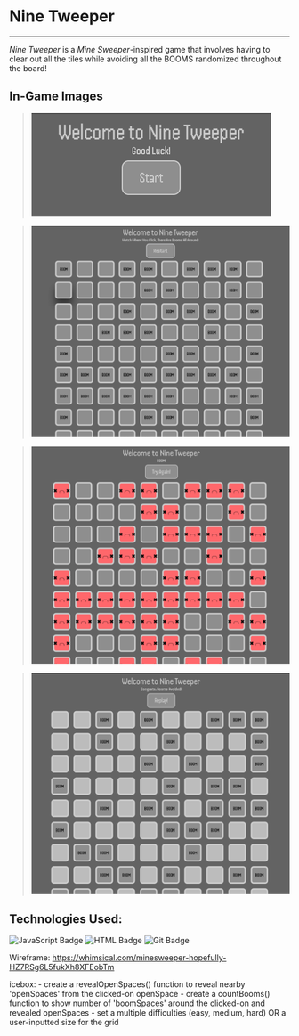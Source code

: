 # **Nine Tweeper**

---

*Nine Tweeper* is a *Mine Sweeper*-inspired game that involves having to clear out all the tiles while avoiding all the BOOMS randomized throughout the board!

## In-Game Images 

>![Start Screen](<img/startscreen.png>)

>![Start of a new game!](<img/beginninggame.png>)

>!['Loss' Screen](<img/losescreen.png>)

>!['Win' Screen](<img/winscreen.png>)

## Technologies Used: 

![JavaScript Badge](https://img.shields.io/badge/JavaScript-F7DF1E?style=for-the-badge&logo=javascript&logoColor=black) ![HTML Badge](https://img.shields.io/badge/HTML5-E34F26?style=for-the-badge&logo=html5&logoColor=white) ![Git Badge](https://img.shields.io/badge/GIT-E44C30?style=for-the-badge&logo=git&logoColor=white) ![]()



















Wireframe: https://whimsical.com/minesweeper-hopefully-HZ7RSg6L5fukXh8XFEobTm

icebox: 
    - create a revealOpenSpaces() function to reveal nearby 'openSpaces' from the clicked-on openSpace
    - create a countBooms() function to show number of 'boomSpaces' around the clicked-on and revealed openSpaces
    - set a multiple difficulties (easy, medium, hard) OR a user-inputted size for the grid 